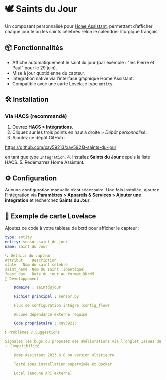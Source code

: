 # 🕊️ Saints du Jour

Un composant personnalisé pour [Home Assistant](https://www.home-assistant.io), permettant d’afficher chaque jour le ou les saints célébrés selon le calendrier liturgique français.

## 📦 Fonctionnalités

- Affiche automatiquement le saint du jour (par exemple : "les Pierre et Paul" pour le 29 juin).
- Mise à jour quotidienne du capteur.
- Intégration native via l’interface graphique Home Assistant.
- Compatible avec une carte Lovelace type `entity`.

## 🛠️ Installation

### Via HACS (recommandé)

1. Ouvrez **HACS > Intégrations**.
2. Cliquez sur les trois points en haut à droite > *Dépôt personnalisé*.
3. Ajoutez ce dépôt GitHub :  

https://github.com/xav59213/xav59213-saints-du-jour

en tant que type `Intégration`.
4. Installez **Saints du Jour** depuis la liste HACS.
5. Redémarrez Home Assistant.

## ⚙️ Configuration

Aucune configuration manuelle n’est nécessaire. Une fois installée, ajoutez l'intégration via **Paramètres > Appareils & Services > Ajouter une intégration** et recherchez **Saints du Jour**.

## 🧾 Exemple de carte Lovelace

Ajoutez ce code à votre tableau de bord pour afficher le capteur :

```yaml
type: entity
entity: sensor.saint_du_jour
name: Saint du Jour

🔍 Détails du capteur
Attribut	Description
state	Nom du saint célébré
saint_name	Nom du saint (identique)
feast_day	Date du jour au format DD:MM
🚀 Développement

    Domaine : saintdujour

    Fichier principal : sensor.py

    Flux de configuration intégré (config_flow)

    Aucune dépendance externe requise

    Code propriétaire : xav59213

❗ Problèmes / Suggestions

Signalez les bugs ou proposez des améliorations via l’onglet Issues du dépôt.
✅ Compatibilité

    Home Assistant 2023.6.0 ou version ultérieure

    Testé sous installation supervisée et Docker

    Local (aucune API externe)
